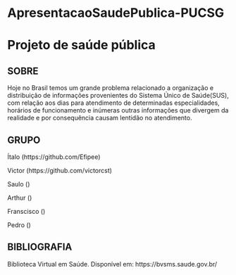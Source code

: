# ApresentacaoSaudePublica-PUCSG

<div> 
  <h1> Projeto de saúde pública </h1>
  </div>

<div>
  <h2> SOBRE </h2>
    <p>
      Hoje no Brasil temos um grande problema relacionado a organização e distribuição de informações provenientes do Sistema Único de Saúde(SUS), com relação aos dias para atendimento de determinadas especialidades, horários de funcionamento e inúmeras outras informações que divergem da realidade e por consequência causam lentidão no atendimento.
    </p>
    </div>
    <div>
    <h2> GRUPO </h2>
    <p> Ítalo (https://github.com/Efipee) </p>
    <p> Victor (https://github.com/victorcst) </p>
    <p> Saulo () </p>
    <p> Arthur () </p>
    <p> Franscisco () </p>
    <p> Pedro () </p>
    </div>
    <div>
  <h2> BIBLIOGRAFIA </h2>
  <p> Biblioteca Virtual em Saúde. Disponível em: https://bvsms.saude.gov.br/ <p>
  </div>
